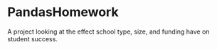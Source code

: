 # PandasHomework
A project looking at the effect school type, size, and funding have on student success.
